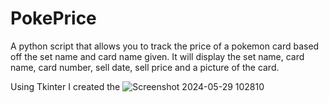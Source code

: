 # PokePrice
A python script that allows you to track the price of a pokemon card based off the set name and card name given.
It will display the set name, card name, card number, sell date, sell price and a picture of the card.


Using Tkinter I created the 
![Screenshot 2024-05-29 102810](https://github.com/SophiaM2k/TCG-Price/assets/49928602/eb64ce61-93e3-4f65-a163-910b365c5eef)
